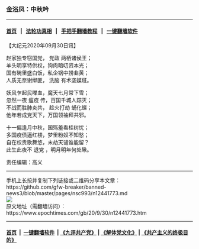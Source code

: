### 金浴凤：中秋吟
------------------------

#### [首页](https://github.com/gfw-breaker/banned-news3/blob/master/README.md) &nbsp;&nbsp;|&nbsp;&nbsp; [法轮功真相](https://github.com/begood0513/basic/blob/master/README.md)  &nbsp;&nbsp;|&nbsp;&nbsp; [手把手翻墙教程](https://github.com/gfw-breaker/guides/wiki)  &nbsp;&nbsp;|&nbsp;&nbsp; [一键翻墙软件](https://github.com/gfw-breaker/nogfw/blob/master/README.md)  



<div><p>
 【大纪元2020年09月30日讯】
</p>
<p>
 赵家独专窃国党，
 <ok href="https://www.epochtimes.com/gb/tag/%E5%85%9A%E6%94%BF.html">
  党政
 </ok>
 两栖诸侯王；
 <br/>
 羊头明享特供权，狗肉暗叨资本光；
 <br/>
 国有碗里盛白饭，私企锅中捞韭黄；
 <br/>
 人质无奈谢绑匪，
 <ok href="https://www.epochtimes.com/gb/tag/%E6%B4%97%E8%84%91.html">
  洗脑
 </ok>
 有术垄媒诳。
</p>
<p>
 妖风乍起民喋血，魔天七月常下雪；
 <br/>
 忽然一夜
 <ok href="https://www.epochtimes.com/gb/tag/%E7%98%9F%E7%96%AB.html">
  瘟疫
 </ok>
 传，百国千城人踪灭；
 <br/>
 不战而胜肺炎共，
 <ok href="https://www.epochtimes.com/gb/tag/%E8%B6%81%E7%81%AB%E6%89%93%E5%8A%AB.html">
  趁火打劫
 </ok>
 蛹化蝶；
 <br/>
 他年若成党天下，万国领袖拜共邪。
</p>
<p>
 十一偏逢月中秋，国殇羞看桂树忧；
 <br/>
 多国疫债逼红楼，梦里粉奴不知愁；
 <br/>
 自在权贵歌舞悠，末劫天谴谁能留？
 <br/>
 此生此夜不
 <ok href="https://www.epochtimes.com/gb/tag/%E9%80%80%E5%85%9A.html">
  退党
 </ok>
 ，明月明年何处瞅。
</p>
<p>
 责任编辑：高义
</p>
</div>
<hr/>
手机上长按并复制下列链接或二维码分享本文章：<br/>
https://github.com/gfw-breaker/banned-news3/blob/master/pages/nsc993/n12441773.md <br/>
<a href='https://github.com/gfw-breaker/banned-news3/blob/master/pages/nsc993/n12441773.md'><img src='https://github.com/gfw-breaker/banned-news3/blob/master/pages/nsc993/n12441773.md.png'/></a> <br/>
原文地址（需翻墙访问）：https://www.epochtimes.com/gb/20/9/30/n12441773.htm


------------------------
#### [首页](https://github.com/gfw-breaker/banned-news3/blob/master/README.md) &nbsp;|&nbsp; [一键翻墙软件](https://github.com/gfw-breaker/nogfw/blob/master/README.md) &nbsp;| [《九评共产党》](https://github.com/gfw-breaker/9ping.md/blob/master/README.md#九评之一评共产党是什么) | [《解体党文化》](https://github.com/gfw-breaker/jtdwh.md/blob/master/README.md) | [《共产主义的终极目的》](https://github.com/gfw-breaker/gczydzjmd.md/blob/master/README.md)


<img src='http://gfw-breaker.win/banned-news3/pages/nsc993/n12441773.md' width='0px' height='0px'/>